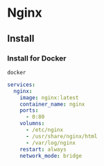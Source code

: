 # Nginx

## Install

### Install for Docker

```shell
docker
```

```yml
services:
  nginx:
    image: nginx:latest
    container_name: nginx
    ports:
      - 0:80
    volumns:
      - /etc/nginx
      - /usr/share/nginx/html
      - /var/log/nginx
    restart: always
    network_mode: bridge
```
